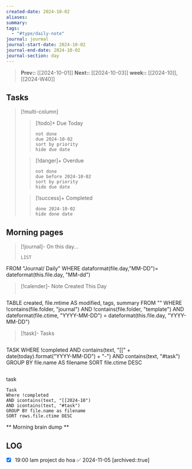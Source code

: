 ```yaml
---
created-date: 2024-10-02
aliases: 
summary: 
tags:
  - "#type/daily-note"
journal: jourmal
journal-start-date: 2024-10-02
journal-end-date: 2024-10-02
journal-section: day
---
```


>**Prev::** [[2024-10-01]]
>**Next::** [[2024-10-03]]
>**week::** [[2024-10]], [[2024-W40]]


## Tasks

> [!multi-column]
> 
>>[!todo]+ Due Today 
>>```tasks
>> not done
>> due 2024-10-02
>> sort by priority
>> hide due date
>> ```
>
>> [!danger]+ Overdue
>> ```tasks 
>> not done 
>> due before 2024-10-02
>> sort by priority
>> hide due date
>> ```
>
>> [!success]+ Completed
>> ```tasks
>> done 2024-10-02
>> hide done date
>> ```


## Morning pages

>[!journal]- On this day...
>```dataview
>LIST
FROM "Journal/ Daily"
WHERE dataformat(file.day,"MM-DD")= dateformat(this.file.day, "MM-dd")

>[!calender]- Note Created This Day
>```dataview
TABLE created, file.mtime AS modified, tags, summary
FROM ""
WHERE !contains(file.folder, "journal") 
AND !contains(file.folder, "template")
AND dateformat(file.ctime, "YYYY-MM-DD") = dateformat(this.file.day, "YYYY-MM-DD")

>[!task]- Tasks
>```dataview
TASK
WHERE !completed
AND contains(text, "[[" + date(today).format("YYYY-MM-DD") + "-") 
AND contains(text, "#task")
GROUP BY file.name AS filename
SORT file.ctime DESC
>```

task
```dataview
Task
Where !completed
AND icontains(text, "[[2024-10")
AND icontains(text, "#task")
GROUP BY file.name as filename
SORT rows.file.ctime DESC
```
** Morning brain dump **

## LOG
 - [x]  19:00 lam project do hoa ✅ 2024-11-05
	[archived::true]


